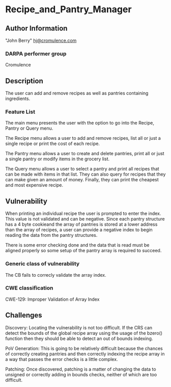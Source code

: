 # Recipe_and_Pantry_Manager

## Author Information

"John Berry" <hj@cromulence.com>

### DARPA performer group
Cromulence

## Description

The user can add and remove recipes as well as pantries containing ingredients.

### Feature List

The main menu presents the user with the option to go into the Recipe, Pantry or Query menu.

The Recipe menu allows a user to add and remove recipes, list all or just a single recipe or print the cost of each recipe.

The Pantry menu allows a user to create and delete pantries, print all or just a single pantry or modify items in the grocery list.

The Query menu allows a user to select a pantry and print all recipes that can be made with items in that list. They can also query for recipes that they can make given an amount of money. Finally, they can print the cheapest and most expensive recipe.

## Vulnerability

When printing an individual recipe the user is prompted to enter the index. This value is not validated and can be negative. Since each pantry structure has a 4 byte cookieand the array of pantries is stored at a lower address than the array of recipes, a user can provide a negative index to begin reading the data from the pantry structures. 

There is some error checking done and the data that is read must be aligned properly so some setup of the pantry array is required to succeed.

### Generic class of vulnerability

The CB fails to correcly validate the array index.

### CWE classification
CWE-129: Improper Validation of Array Index

## Challenges

Discovery:
Locating the vulnerability is not too difficult. If the CRS can detect the bounds of the global recipe array using the usage of the bzero() function then they should be able to detect an out of bounds indexing. 

PoV Generation:
This is going to be relatively difficult because the chances of correctly creating pantries and then correctly indexing the recipe array in a way that passes the error checks is a little complex.

Patching:
Once discovered, patching is a matter of changing the data to unsigned or correctly adding in bounds checks, neither of which are too difficult.
